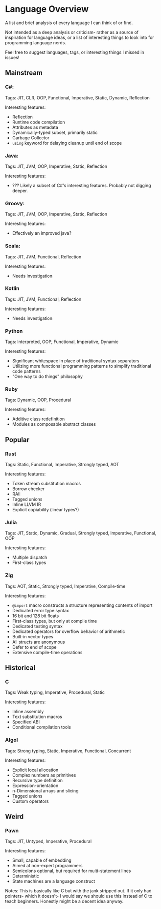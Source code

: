 # Language Overview
A list and brief analysis of every language I can think of or find.

Not intended as a deep analysis or criticism- rather as a source of inspiration for language ideas, or a list of interesting things to look into for programming language nerds.

Feel free to suggest languages, tags, or interesting things I missed in issues!

## Mainstream

### C#: 
Tags: JIT, CLR, OOP, Functional, Imperative, Static, Dynamic, Reflection

Interesting features: 
- Reflection
- Runtime code compilation 
- Attributes as metadata
- Dynamically-typed subset, primarily static
- Garbage Collector
- `using` keyword for delaying cleanup until end of scope

### Java:
Tags: JIT, JVM, OOP, Imperative, Static, Reflection

Interesting features:
- ??? Likely a subset of C#'s interesting features. Probably not digging deeper.

### Groovy:
Tags: JIT, JVM, OOP, Imperative, Static, Reflection

Interesting features:
- Effectively an improved java?

### Scala:
Tags: JIT, JVM, Functional, Reflection

Interesting features:
- Needs investigation

### Kotlin
Tags: JIT, JVM, Functional, Reflection

Interesting features:
- Needs investigation

### Python
Tags: Interpreted, OOP, Functional, Imperative, Dynamic

Interesting features:
- Significant whitespace in place of traditional syntax separators
- Utilizing more functional programming patterns to simplify traditional code patterns
- "One way to do things" philosophy

### Ruby
Tags: Dynamic, OOP, Procedural

Interesting features:
- Additive class redefinition
- Modules as composable abstract classes

## Popular
### Rust
Tags: Static, Functional, Imperative, Strongly typed, AOT

Interesting features:
- Token stream substitution macros
- Borrow checker
- RAII
- Tagged unions
- Inline LLVM IR
- Explicit copiability (linear types?)

### Julia
Tags: JIT, Static, Dynamic, Gradual, Strongly typed, Imperative, Functional, OOP

Interesting features:
- Multiple dispatch
- First-class types

### Zig
Tags: AOT, Static, Strongly typed, Imperative, Compile-time

Interesting features:
- `@import` macro constructs a structure representing contents of import
- Dedicated error type syntax
- 16 bit and 128 bit floats
- First-class types, but only at compile time
- Dedicated testing syntax
- Dedicated operators for overflow behavior of arithmetic
- Built-in vector types
- All structs are anonymous
- Defer to end of scope
- Extensive compile-time operations

## Historical

### C
Tags: Weak typing, Imperative, Procedural, Static

Interesting features:
- Inline assembly
- Text substitution macros
- Specified ABI
- Conditional compilation tools

### Algol
Tags: Strong typing, Static, Imperative, Functional, Concurrent

Interesting features:
- Explicit local allocation
- Complex numbers as primitives
- Recursive type definition
- Expression-orientation
- n-Dimensional arrays and slicing
- Tagged unions
- Custom operators

## Weird
### Pawn
Tags: JIT, Untyped, Imperative, Procedural

Interesting features:
- Small, capable of embedding
- Aimed at non-expert programmers
- Semicolons optional, but required for multi-statement lines
- Deterministic
- State machines are a language construct

Notes:
  This is basically like C but with the jank stripped out. If it only had pointers- which it doesn't- I would say we should use this instead of C to teach beginners. Honestly might be a decent idea anyway.
